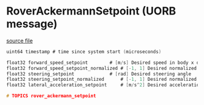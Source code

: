 # RoverAckermannSetpoint (UORB message)

[source file](https://github.com/PX4/PX4-Autopilot/blob/main/msg/RoverAckermannSetpoint.msg)

```c
uint64 timestamp # time since system start (microseconds)

float32 forward_speed_setpoint 		  # [m/s] Desired speed in body x direction. Positiv: forwards, Negativ: backwards
float32 forward_speed_setpoint_normalized # [-1, 1] Desired normalized speed in body x direction. Positiv: forwards, Negativ: backwards
float32 steering_setpoint      		  # [rad] Desired steering angle
float32 steering_setpoint_normalized      # [-1, 1] Desired normalized steering angle
float32 lateral_acceleration_setpoint     # [m/s^2] Desired acceleration in body y direction. Positiv: right, Negativ: left.

# TOPICS rover_ackermann_setpoint

```
